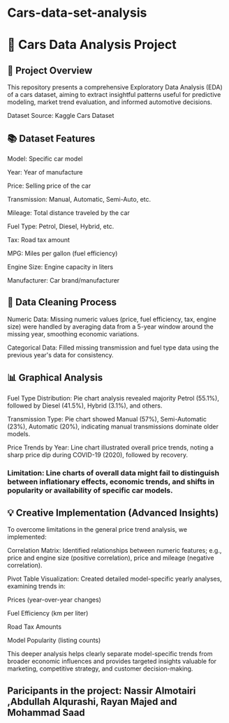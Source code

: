 # Cars-data-set-analysis

# 🚗 Cars Data Analysis Project
## 📌 Project Overview
This repository presents a comprehensive Exploratory Data Analysis (EDA) of a cars dataset, aiming to extract insightful patterns useful for predictive modeling, market trend evaluation, and informed automotive decisions.

Dataset Source: Kaggle Cars Dataset

## 📚 Dataset Features
Model: Specific car model

Year: Year of manufacture

Price: Selling price of the car

Transmission: Manual, Automatic, Semi-Auto, etc.

Mileage: Total distance traveled by the car

Fuel Type: Petrol, Diesel, Hybrid, etc.

Tax: Road tax amount

MPG: Miles per gallon (fuel efficiency)

Engine Size: Engine capacity in liters

Manufacturer: Car brand/manufacturer

## 🧹 Data Cleaning Process
Numeric Data: Missing numeric values (price, fuel efficiency, tax, engine size) were handled by averaging data from a 5-year window around the missing year, smoothing economic variations.

Categorical Data: Filled missing transmission and fuel type data using the previous year's data for consistency.

## 📊 Graphical Analysis
Fuel Type Distribution: Pie chart analysis revealed majority Petrol (55.1%), followed by Diesel (41.5%), Hybrid (3.1%), and others.

Transmission Type: Pie chart showed Manual (57%), Semi-Automatic (23%), Automatic (20%), indicating manual transmissions dominate older models.

Price Trends by Year: Line chart illustrated overall price trends, noting a sharp price dip during COVID-19 (2020), followed by recovery.

### Limitation: Line charts of overall data might fail to distinguish between inflationary effects, economic trends, and shifts in popularity or availability of specific car models.

## 💡 Creative Implementation (Advanced Insights)
To overcome limitations in the general price trend analysis, we implemented:

Correlation Matrix: Identified relationships between numeric features; e.g., price and engine size (positive correlation), price and mileage (negative correlation).

Pivot Table Visualization: Created detailed model-specific yearly analyses, examining trends in:

Prices (year-over-year changes)

Fuel Efficiency (km per liter)

Road Tax Amounts

Model Popularity (listing counts)

This deeper analysis helps clearly separate model-specific trends from broader economic influences and provides targeted insights valuable for marketing, competitive strategy, and customer decision-making.

## Paricipants in the project: Nassir Almotairi ,Abdullah Alqurashi, Rayan Majed and Mohammad Saad



